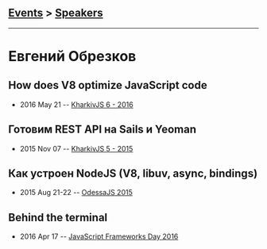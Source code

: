 ## [Events](../README.md) > [Speakers](../speakers.md)
---

# Евгений Обрезков

## How does V8 optimize JavaScript code
- 2016 May 21 -- [KharkivJS 6 - 2016](https://www.youtube.com/watch?v=wwt6LDEeTfM)    
## Готовим REST API на Sails и Yeoman
- 2015 Nov 07 -- [KharkivJS 5 - 2015](https://www.youtube.com/watch?v=utn7pL0nUiM)    
## Как устроен NodeJS (V8, libuv, async, bindings)
- 2015 Aug 21-22 -- [OdessaJS 2015](https://youtu.be/yKU6K1i5i6o)    
## Behind the terminal
- 2016 Apr 17 -- [JavaScript Frameworks Day 2016](https://frameworksdays.com/event/js-frameworks-day-2016/review/behind-the-terminal)    
